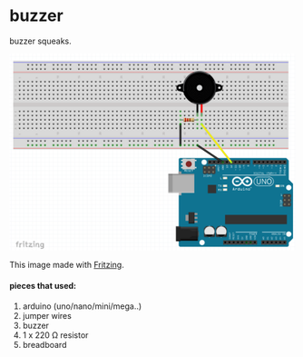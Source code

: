 # buzzer

buzzer squeaks.

![buzzer]

This image made with [Fritzing].

#### pieces that used:
1. arduino (uno/nano/mini/mega..)
2. jumper wires
3. buzzer
4. 1 x 220 Ω resistor
5. breadboard


[buzzer]: https://github.com/arslanbilal/arduino-examples/raw/master/examples/02-buzzer/assets/buzzer.png "buzzer image"
[Fritzing]: http://fritzing.org/home/
